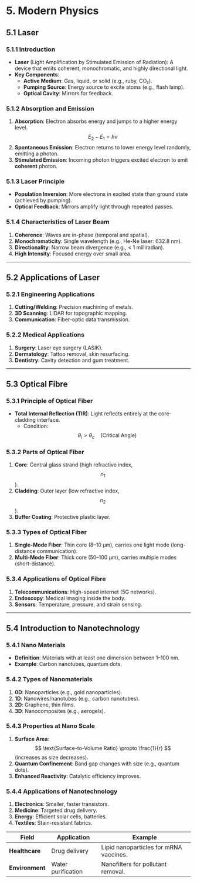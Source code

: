 # 5. Modern Physics

## 5.1 Laser

### 5.1.1 Introduction
- **Laser** (Light Amplification by Stimulated Emission of Radiation): A device that emits coherent, monochromatic, and highly directional light.
- **Key Components**:
  - **Active Medium**: Gas, liquid, or solid (e.g., ruby, CO₂).
  - **Pumping Source**: Energy source to excite atoms (e.g., flash lamp).
  - **Optical Cavity**: Mirrors for feedback.

### 5.1.2 Absorption and Emission
1. **Absorption**: Electron absorbs energy and jumps to a higher energy level.
   $$ E_2 - E_1 = h\nu $$
2. **Spontaneous Emission**: Electron returns to lower energy level randomly, emitting a photon.
3. **Stimulated Emission**: Incoming photon triggers excited electron to emit **coherent** photon.

### 5.1.3 Laser Principle
- **Population Inversion**: More electrons in excited state than ground state (achieved by pumping).
- **Optical Feedback**: Mirrors amplify light through repeated passes.

### 5.1.4 Characteristics of Laser Beam
1. **Coherence**: Waves are in-phase (temporal and spatial).
2. **Monochromaticity**: Single wavelength (e.g., He-Ne laser: 632.8 nm).
3. **Directionality**: Narrow beam divergence (e.g., < 1 milliradian).
4. **High Intensity**: Focused energy over small area.

---

## 5.2 Applications of Laser

### 5.2.1 Engineering Applications
1. **Cutting/Welding**: Precision machining of metals.
2. **3D Scanning**: LiDAR for topographic mapping.
3. **Communication**: Fiber-optic data transmission.

### 5.2.2 Medical Applications
1. **Surgery**: Laser eye surgery (LASIK).
2. **Dermatology**: Tattoo removal, skin resurfacing.
3. **Dentistry**: Cavity detection and gum treatment.

---

## 5.3 Optical Fibre

### 5.3.1 Principle of Optical Fiber
- **Total Internal Reflection (TIR)**: Light reflects entirely at the core-cladding interface.
  - Condition: $$ \theta_i > \theta_c \quad \text{(Critical Angle)} $$

### 5.3.2 Parts of Optical Fiber
1. **Core**: Central glass strand (high refractive index, $$ n_1 $$).
2. **Cladding**: Outer layer (low refractive index, $$ n_2 $$).
3. **Buffer Coating**: Protective plastic layer.

### 5.3.3 Types of Optical Fiber
1. **Single-Mode Fiber**: Thin core (8–10 μm), carries one light mode (long-distance communication).
2. **Multi-Mode Fiber**: Thick core (50–100 μm), carries multiple modes (short-distance).

### 5.3.4 Applications of Optical Fibre
1. **Telecommunications**: High-speed internet (5G networks).
2. **Endoscopy**: Medical imaging inside the body.
3. **Sensors**: Temperature, pressure, and strain sensing.

---

## 5.4 Introduction to Nanotechnology

### 5.4.1 Nano Materials
- **Definition**: Materials with at least one dimension between 1–100 nm.
- **Example**: Carbon nanotubes, quantum dots.

### 5.4.2 Types of Nanomaterials
1. **0D**: Nanoparticles (e.g., gold nanoparticles).
2. **1D**: Nanowires/nanotubes (e.g., carbon nanotubes).
3. **2D**: Graphene, thin films.
4. **3D**: Nanocomposites (e.g., aerogels).

### 5.4.3 Properties at Nano Scale
1. **Surface Area**: $$ \text{Surface-to-Volume Ratio} \propto \frac{1}{r} $$ (increases as size decreases).
2. **Quantum Confinement**: Band gap changes with size (e.g., quantum dots).
3. **Enhanced Reactivity**: Catalytic efficiency improves.

### 5.4.4 Applications of Nanotechnology
1. **Electronics**: Smaller, faster transistors.
2. **Medicine**: Targeted drug delivery.
3. **Energy**: Efficient solar cells, batteries.
4. **Textiles**: Stain-resistant fabrics.

| **Field**       | **Application**                | **Example**                     |
|-----------------|---------------------------------|---------------------------------|
| **Healthcare**  | Drug delivery                  | Lipid nanoparticles for mRNA vaccines. |
| **Environment** | Water purification            | Nanofilters for pollutant removal. |